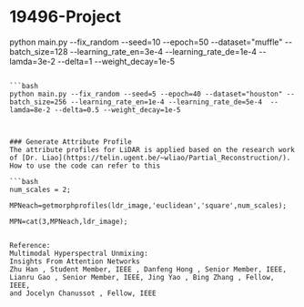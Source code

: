 # 19496-Project

python main.py --fix_random --seed=10 --epoch=50 --dataset="muffle" --batch_size=128 --learning_rate_en=3e-4 --learning_rate_de=1e-4 --lamda=3e-2 --delta=1 --weight_decay=1e-5
```
    
```bash
python main.py --fix_random --seed=5 --epoch=40 --dataset="houston" --batch_size=256 --learning_rate_en=1e-4 --learning_rate_de=5e-4  --lamda=8e-2 --delta=0.5 --weight_decay=1e-5



### Generate Attribute Profile
The attribute profiles for LiDAR is applied based on the research work of [Dr. Liao](https://telin.ugent.be/~wliao/Partial_Reconstruction/). How to use the code can refer to this

```bash
num_scales = 2;

MPNeach=getmorphprofiles(ldr_image,'euclidean','square',num_scales);    

MPN=cat(3,MPNeach,ldr_image);


Reference:
Multimodal Hyperspectral Unmixing:
Insights From Attention Networks
Zhu Han , Student Member, IEEE , Danfeng Hong , Senior Member, IEEE,
Lianru Gao , Senior Member, IEEE, Jing Yao , Bing Zhang , Fellow, IEEE,
and Jocelyn Chanussot , Fellow, IEEE
